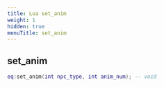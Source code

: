 ```yaml
---
title: Lua set_anim
weight: 1
hidden: true
menuTitle: set_anim
---
```

## set_anim
```lua
eq:set_anim(int npc_type, int anim_num); -- void
```
